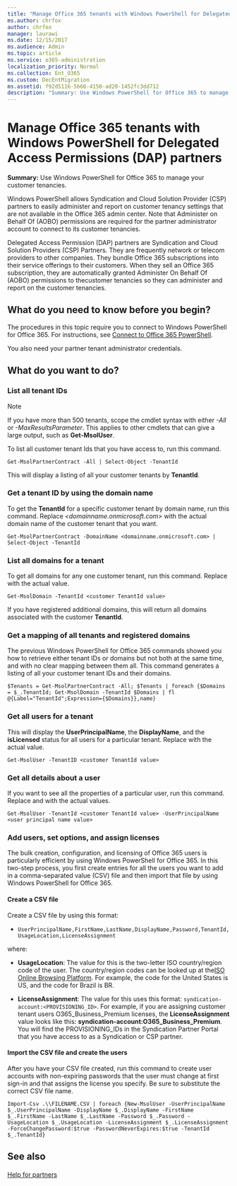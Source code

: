 ```yaml
---
title: "Manage Office 365 tenants with Windows PowerShell for Delegated Access Permissions (DAP) partners"
ms.author: chrfox
author: chrfox
manager: laurawi
ms.date: 12/15/2017
ms.audience: Admin
ms.topic: article
ms.service: o365-administration
localization_priority: Normal
ms.collection: Ent_O365
ms.custom: DecEntMigration
ms.assetid: f92d5116-5b66-4150-ad20-1452fc3dd712
description: "Summary: Use Windows PowerShell for Office 365 to manage your customer tenancies."
---
```


# Manage Office 365 tenants with Windows PowerShell for Delegated Access Permissions (DAP) partners

 **Summary:** Use Windows PowerShell for Office 365 to manage your customer tenancies.
  
Windows PowerShell allows Syndication and Cloud Solution Provider (CSP) partners to easily administer and report on customer tenancy settings that are not available in the Office 365 admin center. Note that Administer on Behalf Of (AOBO) permissions are required for the partner administrator account to connect to its customer tenancies.
  
Delegated Access Permission (DAP) partners are Syndication and Cloud Solution Providers (CSP) Partners. They are frequently network or telecom providers to other companies. They bundle Office 365 subscriptions into their service offerings to their customers. When they sell an Office 365 subscription, they are automatically granted Administer On Behalf Of (AOBO) permissions to thecustomer tenancies so they can administer and report on the customer tenancies.
## What do you need to know before you begin?

The procedures in this topic require you to connect to Windows PowerShell for Office 365. For instructions, see [Connect to Office 365 PowerShell](connect-to-office-365-powershell.md).
  
You also need your partner tenant administrator credentials.
  
## What do you want to do?

### List all tenant IDs

> [!NOTE]
> If you have more than 500 tenants, scope the cmdlet syntax with either  _-All_ or _-MaxResultsParameter_. This applies to other cmdlets that can give a large output, such as **Get-MsolUser**.
  
To list all customer tenant Ids that you have access to, run this command.
  
```
Get-MsolPartnerContract -All | Select-Object -TenantId
```

This will display a listing of all your customer tenants by **TenantId**.
  
### Get a tenant ID by using the domain name

To get the **TenantId** for a specific customer tenant by domain name, run this command. Replace _<domainname.onmicrosoft.com>_ with the actual domain name of the customer tenant that you want.
  
```
Get-MsolPartnerContract -DomainName <domainname.onmicrosoft.com> | Select-Object -TenantId
```

### List all domains for a tenant

To get all domains for any one customer tenant, run this command. Replace  _<customer TenantId value>_ with the actual value.
  
```
Get-MsolDomain -TenantId <customer TenantId value>
```

If you have registered additional domains, this will return all domains associated with the customer **TenantId**.
  
### Get a mapping of all tenants and registered domains

The previous Windows PowerShell for Office 365 commands showed you how to retrieve either tenant IDs or domains but not both at the same time, and with no clear mapping between them all. This command generates a listing of all your customer tenant IDs and their domains.
  
```
$Tenants = Get-MsolPartnerContract -All; $Tenants | foreach {$Domains = $_.TenantId; Get-MsolDomain -TenantId $Domains | fl @{Label="TenantId";Expression={$Domains}},name}
```

### Get all users for a tenant

This will display the **UserPrincipalName**, the **DisplayName**, and the **isLicensed** status for all users for a particular tenant. Replace _<customer TenantId value>_ with the actual value.
  
```
Get-MsolUser -TenantID <customer TenantId value>
```

### Get all details about a user

If you want to see all the properties of a particular user, run this command. Replace  _<customer TenantId value>_ and _<user principal name value>_ with the actual values.
  
```
Get-MsolUser -TenantId <customer TenantId value> -UserPrincipalName <user principal name value>
```

### Add users, set options, and assign licenses

The bulk creation, configuration, and licensing of Office 365 users is particularly efficient by using Windows PowerShell for Office 365. In this two-step process, you first create entries for all the users you want to add in a comma-separated value (CSV) file and then import that file by using Windows PowerShell for Office 365. 
  
#### Create a CSV file

Create a CSV file by using this format:
  
-  `UserPrincipalName,FirstName,LastName,DisplayName,Password,TenantId,UsageLocation,LicenseAssignment`
    
where:
  
- **UsageLocation**: The value for this is the two-letter ISO country/region code of the user. The country/region codes can be looked up at the[ISO Online Browsing Platform](https://go.microsoft.com/fwlink/p/?LinkId=532703). For example, the code for the United States is US, and the code for Brazil is BR. 
    
- **LicenseAssignment**: The value for this uses this format: `syndication-account:<PROVISIONING_ID>`. For example, if you are assigning customer tenant users O365_Business_Premium licenses, the **LicenseAssignment** value looks like this: **syndication-account:O365_Business_Premium**. You will find the PROVISIONING_IDs in the Syndication Partner Portal that you have access to as a Syndication or CSP partner.
    
#### Import the CSV file and create the users

After you have your CSV file created, run this command to create user accounts with non-expiring passwords that the user must change at first sign-in and that assigns the license you specify. Be sure to substitute the correct CSV file name.
  
```
Import-Csv .\\FILENAME.CSV | foreach {New-MsolUser -UserPrincipalName $_.UserPrincipalName -DisplayName $_.DisplayName -FirstName $_.FirstName -LastName $_.LastName -Password $_.Password -UsageLocation $_.UsageLocation -LicenseAssignment $_.LicenseAssignment -ForceChangePassword:$true -PasswordNeverExpires:$true -TenantId $_.TenantId}
```

## See also

#### 

[Help for partners](https://go.microsoft.com/fwlink/p/?LinkId=533477)

